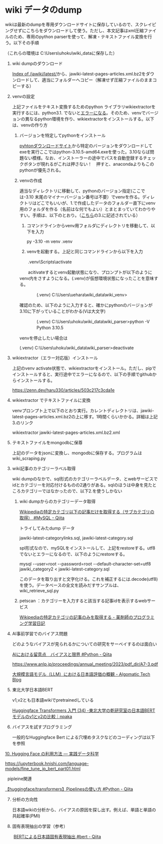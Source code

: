 # wiki データのdump

wikiは最新のdumpを専用ダウンロードサイトに保存しているので、スクレイピングせずにこちらをダウンロードして使う。ただし、本文記事はxml圧縮ファイルのため、専用のpython parserを使って、解凍・テキストファイル変換を行う。以下その手順

（これらの環境は C:\Users\uhoku\wiki_dataに保存した）

1. wiki dumpのダウンロード
   
   [Index of /jawiki/latest/](https://dumps.wikimedia.org/jawiki/latest/)から、jawiki-latest-pages-articles.xml.bz2をダウンロードして、適当にフォルダーへコピー（解凍せず圧縮ファイルのままコピーする）

2. venvの設定
   
   上記ファイルをテキスト変換するためのpython ライブラリwikiextractorを実行するには、python3.1. でないと[エラーになる](https://teratail.com/questions/tmwejvhsc77w9d)。そのため、venvでバージョンの異なるpython環境を作り、wikiextractorをインストールする。以下は、venvの作り方
   
   1) バージョンを特定してpythonをインストール
      
      [pyhtonダウンロードサイト](https://pythonlinks.python.jp/ja/index.html)から特定のバージョンをダウンロードしてexeを実行ここではpython-3.10.5-amd64.exeを使った。3.10ならば問題ない模様。なお、インストーラーの途中でパスを自動登録するチェックボタンが現れるがこれは押さない！　押すと、anacondaよりもこのpythonが優先される。
   
   2) venvの作成
      
      適当なディレクトリに移動して、pythonのバージョン指定(ここでは-3.10 末尾のマイナーバージョン番号は不要）でvenvを作る。ディレクトリはどこでもいいが、1.で作成したデータのフォルダー直下にvenv用のフォルダを作る（名前はな何でもよい）とまとまっていてわかりやすい。手順は、以下のとおり。（[こちら](https://qiita.com/unaginokabayaki/items/81d7b2bf8a6bdaee37a9)の3.に記述されている）
      
      1. コマンドラインからvenv用フォルダにディレクトリを移動して、以下を入力
         
         py -3.10 -m venv .venv
      
      2. venvを起動する。上記と同じコマンドラインから以下を入力
      
      　　.venv\Scripts\activate
      
      　　acitivateするとvenv起動状態になり、プロンプトが以下のようにvenv内をさすようになる。(.venv)が仮想環境状態になったことを意味する。
      
      　　　　(.venv) C:\Users\uehara\wiki_data\wiki_venv> 
      
      確認のため、以下のように入力すると、確かにpythonのバージョンが3.10に下がっていることがわかる(Vは大文字)
      
      　　　　(.venv) C:\Users\uhoku\wiki_data\wiki_parser>python -V
      　　　　Python 3.10.5
      
      venvを停止したい場合は
      
      (.venv) C:\Users\uhoku\wiki_data\wiki_parser>deactivate
3) wikiextractor（エラー対応版）インストール
   
   上記のvenv activate状態で、wikiextractorをインストール。ただし、pipでインストールすると、実行途中でエラーになるので、以下の手順でgithubからインストールする。
   
   https://zenn.dev/haru330/articles/503c217c3cda1e

4) wikiextractor でテキストファイルに変換
   
   venvプロンプト上で以下のとおり実行。カレントディレクトリは、jawiki-latest-pages-articles.xml.bz2の上に移す。1時間くらいかかる。詳細は上記3.のリンク
   
   wikiextractor jawiki-latest-pages-articles.xml.bz2.xml

5) テキストファイルをmongodbに保尊
   
   上記のデータをjsonに変換し、mongodbに保存する。プログラムはwiki_scraping.py
3. wiki記事のカテゴリーラベル取得
   
   wiki dumpのなかで、sql形式のカテゴリーラベルデータ、とwebサービスでidとカテゴリーを対応付けるものの2通りがある。sqlのほうは中身を見たところカテゴリーではなかったので、以下2.を使うしかない
   
   1. wiki dumpからのカテゴリーデータ取得
      
      [Wikipediaの特定カテゴリ以下の記事だけを取得する（サブカテゴリの取得） #MySQL - Qiita](https://qiita.com/tekunikaruza_jp/items/93d3267a444acef470d9)
      
      トライしてみたdump データ
      
        jawiki-latest-categorylinks.sql,   jawiki-latest-category.sql
      
      spl形式なので、mySQLをインストールして、上記をrestoreする。utf8でないとエラーになるので、以下のようにrestoreする。
      
      mysql  --user=root --password=root --default-character-set=utf8 jawiki_category2 < jawiki-latest-category.sql
      
      このデータを取り出すと文字化ける。これを補正するには.decode(utf8)を使う。データベースの全文を読みだすサンプルは、wiki_retrieve_sql.py
   
   2. petscan ：カテゴリーを入力すると該当する記事idを表示するwebサービス
      
      [Wikipediaの特定カテゴリの記事のみを取得する - 薬剤師のプログラミング学習日記](https://www.yakupro.info/entry/programming-wikipedia-data)

4. AI事前学習でのバイアス問題
   
   どのようなバイアスが見られるかについての研究をサーベイするのは面白い
   
   [AIにおける留意点　バイアスと限界 #Python - Qiita](https://qiita.com/ka201504/items/729bc1f90c204957312f#3-%E6%A4%9C%E8%A8%BC%EF%BC%91)
   
   https://www.anlp.jp/proceedings/annual_meeting/2023/pdf_dir/A7-3.pdf
   
   [大規模言語モデル（LLM）における日本語評価の概観 - Algomatic Tech Blog](https://tech.algomatic.jp/entry/2024/02/29/153905)
   
   

5. 東北大学日本語BERT
   
   v1,v2とも日本語wikiでpretrainedしている
   
   [Huggingface Transformers 入門 (34) -東北大学の乾研究室の日本語BERTモデルのv1とv2の比較｜npaka](https://note.com/npaka/n/nbbf6b38f4b46)

6. バイアスを試すプログラミング
   
   一般的なHuggingface Bert による穴埋めタスクなどのコーディングは以下を参照  

[10. Hugging Face の利用方法 &#8212; 実践データ科学](https://yamada-kd.github.io/binds-training/notebook/tensorflow_07.html)

https://jupyterbook.hnishi.com/language-models/fine_tune_jp_bert_part01.html

         pipleine関連

[【huggingface/transformers】Pipelinesの使い方 #Python - Qiita](https://qiita.com/maechanneler/items/a83702d7148be66f4416)

7. 分析の方向性
   
   日本語wikiの分析から、バイアスの原因を探し出す。例えば、単語と単語の共起確率(PMI)

8. 固有表現抽出の学習（参考）

　　[BERTによる日本語固有表現抽出 #bert - Qiita](https://qiita.com/age884/items/7b8d5c583e59e755aaf0)
